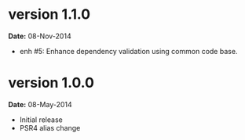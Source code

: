 version 1.1.0
=============
**Date:** 08-Nov-2014

- enh #5: Enhance dependency validation using common code base.

version 1.0.0
=============

**Date:** 08-May-2014

- Initial release
- PSR4 alias change